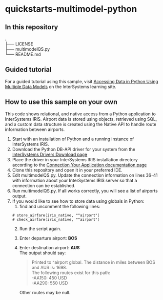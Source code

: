 # quickstarts-multimodel-python

## In this repository
.  
├── LICENSE  
├── multimodelQS.py  
└── README.md  

## Guided tutorial
For a guided tutorial using this sample, visit [Accessing Data in Python Using Multiple Data Models](https://learning.intersystems.com/course/view.php?name=PythonMultiModel) on the InterSystems learning site. 

## How to use this sample on your own
This code shows relational, and native access from a Python application to InterSystems IRIS. Airport data is stored using objects, retrieved using SQL, and a custom data structure is created using the Native API to handle route information between airports.

1. Start with an installation of Python and a running instance of InterSystems IRIS.
2. Download the Python DB-API driver for your system from the [InterSystems Drivers Download page](https://intersystems-community.github.io/iris-driver-distribution/)
3. Place the driver in your InterSystems IRIS installation directory according to the [Connection Your Application documentation page](https://docs.intersystems.com/components/csp/docbook/DocBook.UI.Page.cls?KEY=ADRIVE#ADRIVE_python)
4. Clone this repository and open it in your preferred IDE.
5. Edit multimodelQS.py. Update the connection information on lines 36-41 with information about your InterSystems IRIS server so that a connection can be established.
6. Run multimodelQS.py. If all works correctly, you will see a list of airports output. 
7. If you would like to see how to store data using globals in Python:
    1. find and uncomment the following lines:  
    ```
    # store_airfare(iris_native, "^airport")  
    # check_airfare(iris_native, "^airport")  
    ```
    2. Run the script again.
    3. Enter departure airport: **BOS**  
    4. Enter destination airport: **AUS**  
    The output should say:  
        >Printed to ^airport global. The distance in miles between BOS and AUS is: 1698.  
        >The following routes exist for this path:  
        >  -AA150: 450 USD  
        >  -AA290: 550 USD  
    
        Other routes may be null.